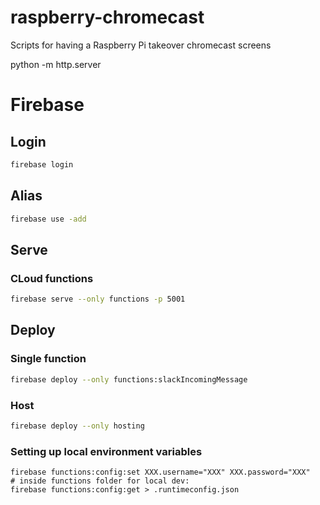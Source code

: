 # raspberry-chromecast
Scripts for having a Raspberry Pi takeover chromecast screens

python -m http.server


# Firebase
## Login
```bash
firebase login
```
## Alias
```bash
firebase use -add
```

## Serve

### CLoud functions
```bash
firebase serve --only functions -p 5001
```

## Deploy

### Single function
```bash
firebase deploy --only functions:slackIncomingMessage
```

### Host
```bash
firebase deploy --only hosting
```

### Setting up local environment variables
```
firebase functions:config:set XXX.username="XXX" XXX.password="XXX"
# inside functions folder for local dev:
firebase functions:config:get > .runtimeconfig.json
```

